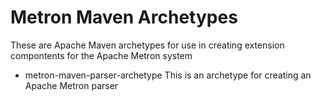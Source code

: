 # Metron Maven Archetypes

These are Apache Maven archetypes for use in creating extension compontents for the Apache Metron system

- metron-maven-parser-archetype
    This is an archetype for creating an Apache Metron parser